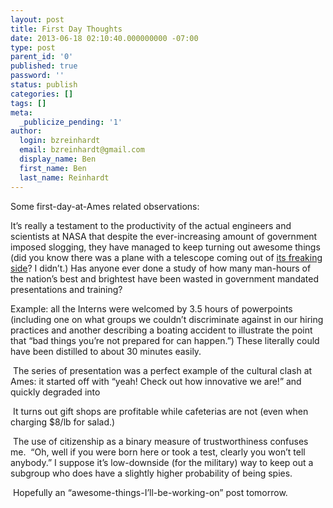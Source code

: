 ```yaml
---
layout: post
title: First Day Thoughts
date: 2013-06-18 02:10:40.000000000 -07:00
type: post
parent_id: '0'
published: true
password: ''
status: publish
categories: []
tags: []
meta:
  _publicize_pending: '1'
author:
  login: bzreinhardt
  email: bzreinhardt@gmail.com
  display_name: Ben
  first_name: Ben
  last_name: Reinhardt
---
```

<p>Some first-day-at-Ames related observations: </p>
<p>It’s really a testament to the productivity of the actual engineers and scientists at NASA that despite the ever-increasing amount of government imposed slogging, they have managed to keep turning out awesome things (did you know there was a plane with a telescope coming out of <a href="http://www.sofia.usra.edu/">its freaking side</a>? I didn’t.) Has anyone ever done a study of how many man-hours of the nation’s best and brightest have been wasted in government mandated presentations and training?</p>
<p>Example: all the Interns were welcomed by 3.5 hours of powerpoints (including one on what groups we couldn’t discriminate against in our hiring practices and another describing a boating accident to illustrate the point that “bad things you’re not prepared for can happen.”) These literally could have been distilled to about 30 minutes easily.</p>
<p> The series of presentation was a perfect example of the cultural clash at Ames: it started off with “yeah! Check out how innovative we are!” and quickly degraded into</p>
<p> It turns out gift shops are profitable while cafeterias are not (even when charging $8/lb for salad.) </p>
<p> The use of citizenship as a binary measure of trustworthiness confuses me.  “Oh, well if you were born here or took a test, clearly you won’t tell anybody.” I suppose it’s low-downside (for the military) way to keep out a subgroup who does have a slightly higher probability of being spies.</p>
<p> Hopefully an “awesome-things-I’ll-be-working-on” post tomorrow.  </p>
